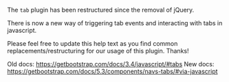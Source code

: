 The `tab` plugin has been restructured since the removal of jQuery.

There is now a new way of triggering tab events and interacting with tabs in javascript.

Please feel free to update this help text as you find common replacements/restructuring
for our usage of this plugin. Thanks!

Old docs: https://getbootstrap.com/docs/3.4/javascript/#tabs
New docs: https://getbootstrap.com/docs/5.3/components/navs-tabs/#via-javascript

